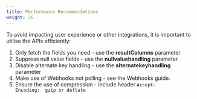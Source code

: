 ```yaml
---
title: Performance Recommendations
weight: 26
---
```


To avoid impacting user experience or other integrations, it is important to utilise the APIs efficiently:

1. Only fetch the fields you need - use the **resultColumns** parameter
3. Suppress null value fields - use the **nullvaluehandling** parameter
4. Disable alternate key handling - use the **alternatekeyhandling** parameter
5. Make use of Webhooks not polling - see the Webhooks guide.
6. Ensure the use of compression - include header `Accept-Encoding:  gzip or deflate`

